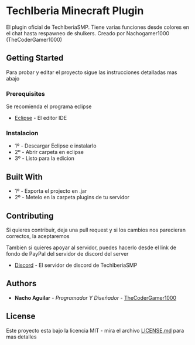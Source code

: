 # TechIberia Minecraft Plugin
 El plugin oficial de TechIberiaSMP. Tiene varias funciones desde colores en el chat hasta respawneo de shulkers. Creado por Nachogamer1000 (TheCoderGamer1000)

## Getting Started

Para probar y editar el proyecto sigue las instrucciones detalladas mas abajo

### Prerequisites

 Se recomienda el programa eclipse
* [Eclipse](https://www.eclipse.org) - El editor IDE

### Instalacion

* 1º - Descargar Eclipse e instalarlo
* 2º - Abrir carpeta en eclipse
* 3º - Listo para la edicion


## Built With

* 1º - Exporta el projecto en .jar
* 2º - Metelo en la carpeta plugins de tu servidor

## Contributing

Si quieres contribuir, deja una pull request y si los cambios nos parecieran correctos, la aceptaremos

Tambien si quieres apoyar al servidor, puedes hacerlo desde el link de fondo de PayPal del servidor de discord del server
* [Discord](https://discord.gg/k2zFDA3) - El servidor de discord de TechIberiaSMP

## Authors

* **Nacho Aguilar** - *Programador Y Diseñador* - [TheCoderGamer1000](https://github.com/TheCoderGamer1000)

## License

Este proyecto esta bajo la licencia MIT - mira el archivo [LICENSE.md](LICENSE.md) para mas detalles

